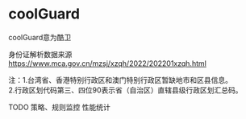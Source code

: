 # coolGuard

coolGuard意为酷卫

身份证解析数据来源
https://www.mca.gov.cn/mzsj/xzqh/2022/202201xzqh.html

注：1.台湾省、香港特别行政区和澳门特别行政区暂缺地市和区县信息。								
2.行政区划代码第三、四位90表示省（自治区）直辖县级行政区划汇总码。								


TODO
策略、规则监控
性能统计